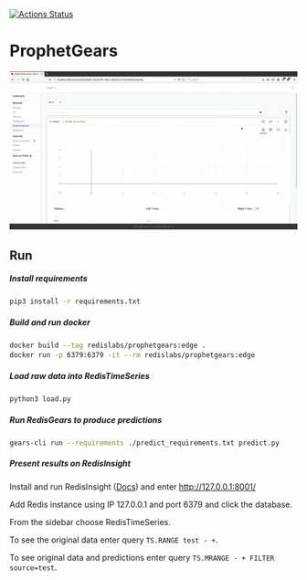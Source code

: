 [![Actions Status](https://github.com/RedisGears/ProphetGears/workflows/CI/badge.svg)](https://github.com/RedisGears/ProphetGears/actions)

# ProphetGears

![RedisInsight screencase](Screencast.gif)


## Run

##### Install requirements
```bash
pip3 install -r requirements.txt
```

##### Build and run docker
```bash
docker build --tag redislabs/prophetgears:edge .
docker run -p 6379:6379 -it --rm redislabs/prophetgears:edge
```

##### Load raw data into RedisTimeSeries
```bash
python3 load.py 
```

##### Run RedisGears to produce predictions
```bash
gears-cli run --requirements ./predict_requirements.txt predict.py

```

##### Present results on RedisInsight
Install and run RedisInsight ([Docs](https://docs.redislabs.com/latest/ri/installing/)) and enter <http://127.0.0.1:8001/>

Add Redis instance using IP 127.0.0.1 and port 6379 and click the database.

From the sidebar choose RedisTimeSeries.

To see the original data enter query ```TS.RANGE test - +```.

To see original data and predictions enter query ```TS.MRANGE - + FILTER source=test```.
